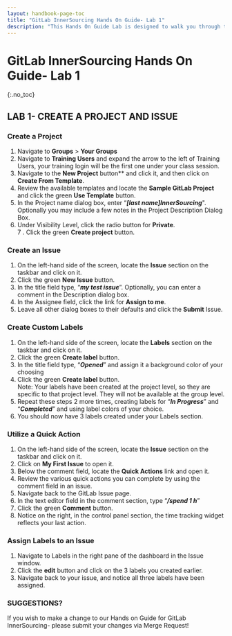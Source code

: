 ```yaml
---
layout: handbook-page-toc
title: "GitLab InnerSourcing Hands On Guide- Lab 1"
description: "This Hands On Guide Lab is designed to walk you through the lab exercises used in the GitLab InnerSourcing training course."
---
```

# GitLab InnerSourcing Hands On Guide- Lab 1
{:.no_toc}

## LAB 1- CREATE A PROJECT AND ISSUE
### Create a Project
1. Navigate to **Groups** > **Your Groups** 
2. Navigate to **Training Users** and expand the arrow to the left of Training Users, your training login will be the first one under your class session. 
3. Navigate to the **New Project** button** and click it, and then click on **Create From Template**.
4. Review the available templates and locate the **Sample GitLab Project** and click the green **Use Template** button.
5. In the Project name dialog box, enter “***[last name]InnerSourcing***".  Optionally you may include a few notes in the Project Description Dialog Box. 
6. Under Visibility Level, click the radio button for **Private**.  
7 . Click the green **Create project** button.  

### Create an Issue
1. On the left-hand side of the screen, locate the **Issue** section on the taskbar and click on it.  
2. Click the green **New Issue** button.  
3. In the title field type, “***my test issue***”.  Optionally, you can enter a comment in the Description dialog box.  
4. In the Assignee field, click the link for **Assign to me**. 
5. Leave all other dialog boxes to their defaults and click the **Submit** Issue.

### Create Custom Labels 
1. On the left-hand side of the screen, locate the **Labels** section on the taskbar and click on it.  
2. Click the green **Create label** button.  
3. In the title field type, “***Opened***”  and assign it a background color of your choosing 
4. Click the green **Create label** button.  
Note: Your labels have been created at the project level, so they are specific to that project level. They will not be available at the group level. 
5. Repeat these steps 2 more times, creating labels for “***In Progress***”  and “***Completed***”  and using label colors of your choice. 
6. You should now have 3 labels created under your Labels section.  

### Utilize a Quick Action
1. On the left-hand side of the screen, locate the **Issue** section on the taskbar and click on it.  
2. Click on **My First Issue** to open it.  
3. Below the comment field, locate the **Quick Actions** link and open it.  
4. Review the various quick actions you can complete by using the comment field in an issue.  
5. Navigate back to the GitLab Issue page.  
6. In the text editor field in the comment section, type “***/spend 1 h***” 
7. Click the green **Comment** button.  
8. Notice on the right, in the control panel section, the time tracking widget reflects your last action. 

### Assign Labels to an Issue
1. Navigate to Labels in the right pane of the dashboard in the Issue window.  
2. Click the **edit** button and click on the 3 labels you created earlier.  
3. Navigate back to your issue, and notice all three labels have been assigned. 

### SUGGESTIONS?

If you wish to make a change to our Hands on Guide for GitLab InnerSourcing- please submit your changes via Merge Request!

